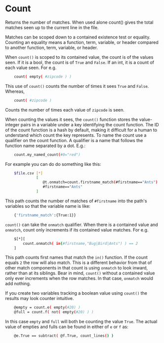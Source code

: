 
# Count

Returns the number of matches. When used alone count() gives the total matches seen up to the current line in the file.

Matches can be scoped down to a contained existence test or equality. Counting an equality means a function, term, variable, or header compared to another function, term, variable, or header.

When `count()` is scoped to its contained value, the count is of the values seen. If it is a bool, the count is of `True` and `False`. If an int, it is a count of each value seen. For e.g.

```bash
    count( empty( #zipcode ) )
```

This use of `count()` counts the number of times it sees `True` and `False`. Whereas,

```bash
    count( #zipcode )
```

Counts the number of times each value of `zipcode` is seen.

When counting the values it sees, the `count()` function stores the value-integer pairs in a variable under a key identifying the count function. The ID of the count function is a hash by default, making it difficult for a human to understand which count the key represents. To name the count use a qualifier on the count function. A qualifier is a name that follows the function name separated by a dot. E.g.:

```bash
    count.my_named_count(#0="red")
```

For example you can do do something like this:

```bash
    $file.csv [*]
              [
                 @t.onmatch=count.firstname_match(#firstname=="Ants")
                 #firstname=="Ants"
              ]
```

This path counts the number of matches of `#firstname` into the path's variables so that the variable name is like:

```bash
    {'firstname_match':{True:1}}
```

`count()` can take the `onmatch` qualifier. When there is a contained value and `onmatch`, count only increments if its contained value matches. For e.g.

```bash
    $[*][
        count.onmatch( in(#firstname,"Bug|Bird|Ants") ) == 2
    ]
```

This path counts first names that match the `in()` function. If the count equals `2` the row will also match. This is a different behavior from that of other match components in that count is using `onmatch` to look inward, rather than at its siblings. Bear in mind, `count()` without a contained value only ever increments when the row matches. In that case, `onmatch` would add nothing.

If you create two variables tracking a boolean value using `count()` the results may look counter intuitive.

```bash
    @empty = count.e( empty(#20) )
    @full = count.f( not( empty(#20) ) )
```

In this case `empty` and `full` will both be counting the value `True`. The actual value of empties and fulls can be found in either of `e` or `f` as:

```bash
    @e.True == subtract( @f.True, count_lines() )
```


